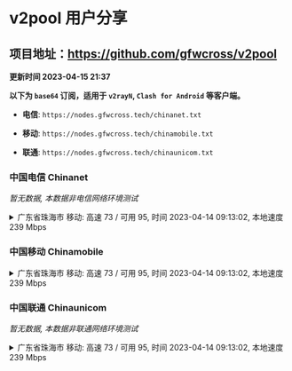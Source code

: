 # v2pool 用户分享
## 项目地址：<https://github.com/gfwcross/v2pool>
**更新时间 2023-04-15 21:37**


**以下为 `base64` 订阅，适用于 `v2rayN`, `Clash for Android` 等客户端。**

- **电信**: `https://nodes.gfwcross.tech/chinanet.txt`

- **移动**: `https://nodes.gfwcross.tech/chinamobile.txt`

- **联通**: `https://nodes.gfwcross.tech/chinaunicom.txt`


### 中国电信 Chinanet
<i>暂无数据, 本数据非电信网络环境测试</i>
<details><summary>广东省珠海市 移动: 高速 73 / 可用 95, 时间 2023-04-14 09:13:02, 本地速度 239 Mbps</summary><p>可用节点订阅：https://transfer.sh/67foah/running.txt<br>高速节点订阅：https://transfer.sh/Gc5Se9/good.txt<br>低延迟节点订阅：https://transfer.sh/SGw9fv/low_delay.txt</p></details>
<p></p>

### 中国移动 Chinamobile
<details><summary>广东省珠海市 移动: 高速 73 / 可用 95, 时间 2023-04-14 09:13:02, 本地速度 239 Mbps</summary><p>可用节点订阅：https://transfer.sh/67foah/running.txt<br>高速节点订阅：https://transfer.sh/Gc5Se9/good.txt<br>低延迟节点订阅：https://transfer.sh/SGw9fv/low_delay.txt</p></details>
<p></p>

### 中国联通 Chinaunicom
<i>暂无数据, 本数据非联通网络环境测试</i>
<details><summary>广东省珠海市 移动: 高速 73 / 可用 95, 时间 2023-04-14 09:13:02, 本地速度 239 Mbps</summary><p>可用节点订阅：https://transfer.sh/67foah/running.txt<br>高速节点订阅：https://transfer.sh/Gc5Se9/good.txt<br>低延迟节点订阅：https://transfer.sh/SGw9fv/low_delay.txt</p></details>
<p></p>